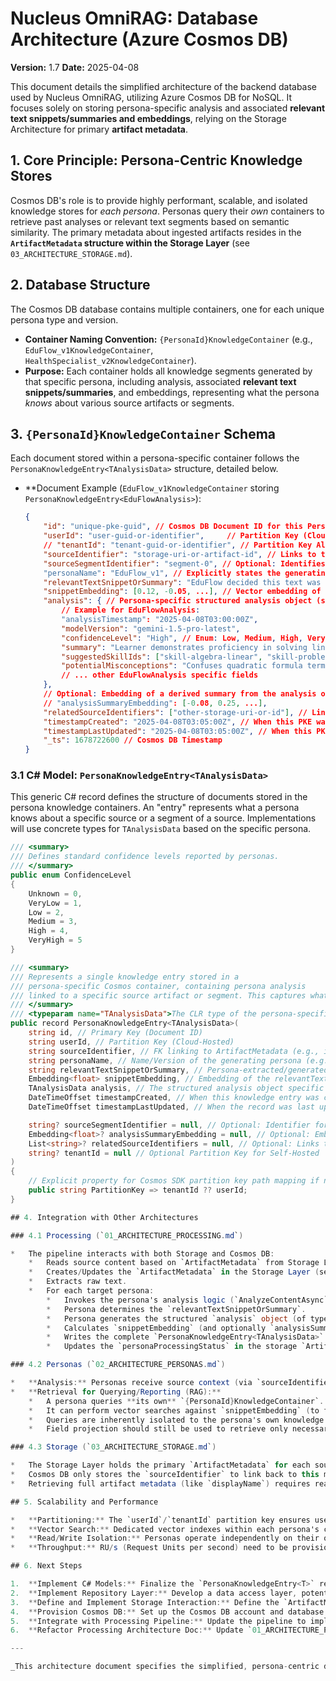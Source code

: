 # Nucleus OmniRAG: Database Architecture (Azure Cosmos DB)

**Version:** 1.7
**Date:** 2025-04-08

This document details the simplified architecture of the backend database used by Nucleus OmniRAG, utilizing Azure Cosmos DB for NoSQL. It focuses solely on storing persona-specific analysis and associated **relevant text snippets/summaries and embeddings**, relying on the Storage Architecture for primary **artifact metadata**.

## 1. Core Principle: Persona-Centric Knowledge Stores

Cosmos DB's role is to provide highly performant, scalable, and isolated knowledge stores for *each persona*. Personas query their *own* containers to retrieve past analyses or relevant text segments based on semantic similarity. The primary metadata about ingested artifacts resides in the **`ArtifactMetadata` structure within the Storage Layer** (see `03_ARCHITECTURE_STORAGE.md`).

## 2. Database Structure

The Cosmos DB database contains multiple containers, one for each unique persona type and version.

*   **Container Naming Convention:** `{PersonaId}KnowledgeContainer` (e.g., `EduFlow_v1KnowledgeContainer`, `HealthSpecialist_v2KnowledgeContainer`).
*   **Purpose:** Each container holds all knowledge segments generated by that specific persona, including analysis, associated **relevant text snippets/summaries**, and embeddings, representing what the persona *knows* about various source artifacts or segments.

## 3. `{PersonaId}KnowledgeContainer` Schema

Each document stored within a persona-specific container follows the `PersonaKnowledgeEntry<TAnalysisData>` structure, detailed below.

*   **Document Example (`EduFlow_v1KnowledgeContainer` storing `PersonaKnowledgeEntry<EduFlowAnalysis>`):
    ```json
    {
        "id": "unique-pke-guid", // Cosmos DB Document ID for this PersonaKnowledgeEntry
        "userId": "user-guid-or-identifier",     // Partition Key (Cloud-Hosted)
        // "tenantId": "tenant-guid-or-identifier", // Partition Key Alt (Self-Hosted)
        "sourceIdentifier": "storage-uri-or-artifact-id", // Links to the ArtifactMetadata in Storage Layer
        "sourceSegmentIdentifier": "segment-0", // Optional: Identifies a specific part/segment within the source artifact
        "personaName": "EduFlow_v1", // Explicitly states the generating persona
        "relevantTextSnippetOrSummary": "EduFlow decided this text was most relevant: Learner shows understanding of algebraic equations...", // Persona-extracted/generated text snippet or summary, max length enforced!
        "snippetEmbedding": [0.12, -0.05, ...], // Vector embedding of relevantTextSnippetOrSummary
        "analysis": { // Persona-specific structured analysis object (schema varies per persona)
            // Example for EduFlowAnalysis:
            "analysisTimestamp": "2025-04-08T03:00:00Z",
            "modelVersion": "gemini-1.5-pro-latest",
            "confidenceLevel": "High", // Enum: Low, Medium, High, VeryHigh
            "summary": "Learner demonstrates proficiency in solving linear equations but struggles with quadratic formulas.",
            "suggestedSkillIds": ["skill-algebra-linear", "skill-problem-solving"],
            "potentialMisconceptions": "Confuses quadratic formula terms.",
            // ... other EduFlowAnalysis specific fields
        },
        // Optional: Embedding of a derived summary from the analysis object itself
        // "analysisSummaryEmbedding": [-0.08, 0.25, ...],
        "relatedSourceIdentifiers": ["other-storage-uri-or-id"], // Links to other ArtifactMetadata suggested by the persona
        "timestampCreated": "2025-04-08T03:05:00Z", // When this PKE was created
        "timestampLastUpdated": "2025-04-08T03:05:00Z", // When this PKE was last updated
        "_ts": 1678722600 // Cosmos DB Timestamp
    }
    ```

### 3.1 C# Model: `PersonaKnowledgeEntry<TAnalysisData>`

This generic C# record defines the structure of documents stored in the persona knowledge containers. An "entry" represents what a persona knows about a specific source or a segment of a source. Implementations will use concrete types for `TAnalysisData` based on the specific persona.

```csharp
/// <summary>
/// Defines standard confidence levels reported by personas.
/// </summary>
public enum ConfidenceLevel
{
    Unknown = 0,
    VeryLow = 1,
    Low = 2,
    Medium = 3,
    High = 4,
    VeryHigh = 5
}

/// <summary>
/// Represents a single knowledge entry stored in a
/// persona-specific Cosmos container, containing persona analysis
/// linked to a specific source artifact or segment. This captures what a persona knows about that source/segment.
/// </summary>
/// <typeparam name="TAnalysisData">The CLR type of the persona-specific analysis payload.</typeparam>
public record PersonaKnowledgeEntry<TAnalysisData>(
    string id, // Primary Key (Document ID)
    string userId, // Partition Key (Cloud-Hosted)
    string sourceIdentifier, // FK linking to ArtifactMetadata (e.g., its ID or source URI)
    string personaName, // Name/Version of the generating persona (e.g., "EduFlow_v1")
    string relevantTextSnippetOrSummary, // Persona-extracted/generated text snippet or summary
    Embedding<float> snippetEmbedding, // Embedding of the relevantTextSnippetOrSummary
    TAnalysisData analysis, // The structured analysis object specific to the persona
    DateTimeOffset timestampCreated, // When this knowledge entry was created
    DateTimeOffset timestampLastUpdated, // When the record was last updated

    string? sourceSegmentIdentifier = null, // Optional: Identifier for a specific segment within the source
    Embedding<float>? analysisSummaryEmbedding = null, // Optional: Embedding of a summary derived *from* the analysis object
    List<string>? relatedSourceIdentifiers = null, // Optional: Links to other related source artifacts
    string? tenantId = null // Optional Partition Key for Self-Hosted
)
{
    // Explicit property for Cosmos SDK partition key path mapping if needed
    public string PartitionKey => tenantId ?? userId;
}

## 4. Integration with Other Architectures

### 4.1 Processing (`01_ARCHITECTURE_PROCESSING.md`)

*   The pipeline interacts with both Storage and Cosmos DB:
    *   Reads source content based on `ArtifactMetadata` from Storage Layer.
    *   Creates/Updates the `ArtifactMetadata` in the Storage Layer (see `03_ARCHITECTURE_STORAGE.md`).
    *   Extracts raw text.
    *   For each target persona:
        *   Invokes the persona's analysis logic (`AnalyzeContentAsync`) with source info and the raw extracted text.
        *   Persona determines the `relevantTextSnippetOrSummary`.
        *   Persona generates the structured `analysis` object (of type `TAnalysisData`).
        *   Calculates `snippetEmbedding` (and optionally `analysisSummaryEmbedding`).
        *   Writes the complete `PersonaKnowledgeEntry<TAnalysisData>` record to the specific `{PersonaId}KnowledgeContainer` in Cosmos DB.
        *   Updates the `personaProcessingStatus` in the storage `ArtifactMetadata`.

### 4.2 Personas (`02_ARCHITECTURE_PERSONAS.md`)

*   **Analysis:** Personas receive source context (via `sourceIdentifier` lookup if needed), perform analysis, generate the `relevantTextSnippetOrSummary` and the structured `analysis` object.
*   **Retrieval for Querying/Reporting (RAG):**
    *   A persona queries **its own** `{PersonaId}KnowledgeContainer`.
    *   It can perform vector searches against `snippetEmbedding` (to find similar relevant text it has stored) or potentially `analysisSummaryEmbedding` (to find similar analyses it has recorded).
    *   Queries are inherently isolated to the persona's own knowledge store.
    *   Field projection should still be used to retrieve only necessary fields (`id`, `relevantTextSnippetOrSummary`, `analysis`, `sourceIdentifier`, `relatedSourceIdentifiers` etc.) depending on the task.

### 4.3 Storage (`03_ARCHITECTURE_STORAGE.md`)

*   The Storage Layer holds the primary `ArtifactMetadata` for each source.
*   Cosmos DB only stores the `sourceIdentifier` to link back to this metadata.
*   Retrieving full artifact metadata (like `displayName`) requires reading the `ArtifactMetadata` from storage.

## 5. Scalability and Performance

*   **Partitioning:** The `userId`/`tenantId` partition key ensures user data is co-located within each persona container, enabling efficient, scalable queries.
*   **Vector Search:** Dedicated vector indexes within each persona's container allow for fast, targeted similarity searches.
*   **Read/Write Isolation:** Personas operate independently on their own containers, reducing contention.
*   **Throughput:** RU/s (Request Units per second) need to be provisioned per container or using shared database throughput, considering the query patterns of each persona.

## 6. Next Steps

1.  **Implement C# Models:** Finalize the `PersonaKnowledgeEntry<T>` record, the `ConfidenceLevel` enum, and concrete `TAnalysisData` types for each persona (e.g., `EduFlowAnalysis`). Ensure `TAnalysisData` includes a `ConfidenceLevel` property.
2.  **Implement Repository Layer:** Develop a data access layer, potentially generic (`IPersonaKnowledgeRepository<TAnalysisData>`), with implementations using the Cosmos DB .NET SDK. The repository needs to handle dynamic container naming based on `personaName`.
3.  **Define and Implement Storage Interaction:** Define the `ArtifactMetadata` structure in `03_ARCHITECTURE_STORAGE.md` and implement logic to read/write it reliably.
4.  **Provision Cosmos DB:** Set up the Cosmos DB account and database. Containers will likely be created dynamically or via configuration as new persona versions are deployed.
5.  **Integrate with Processing Pipeline:** Update the pipeline to implement the flow described in Section 4.1, including persona invocation and writing to Cosmos DB.
6.  **Refactor Processing Architecture Doc:** Update `01_ARCHITECTURE_PROCESSING.md` to remove the old "chunking" paradigm and describe the persona-driven extraction/analysis flow.

---

_This architecture document specifies the simplified, persona-centric database structure, emphasizing its role in storing **persona-driven analysis, relevant text snippets/summaries, and embeddings**, while relying on the storage layer for primary source artifact metadata._
